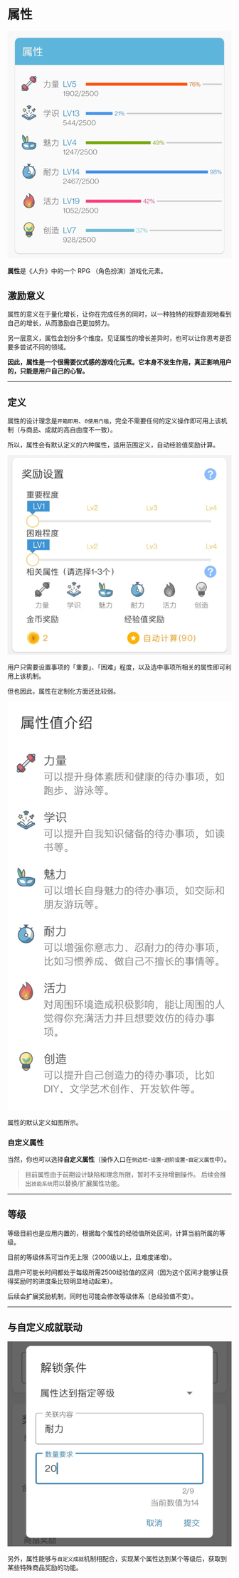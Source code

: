 # 属性

![](_media/attributes/attr_01.jpg)

**属性**是《人升》中的一个 RPG （角色扮演）游戏化元素。

## 激励意义

属性的意义在于量化增长，让你在完成任务的同时，以一种独特的视野直观地看到自己的增长，从而激励自己更加努力。

另一层意义，属性会划分多个维度。见证属性的增长差异时，也可以让你思考是否要多尝试不同的领域。

**因此，属性是一个很需要仪式感的游戏化元素。它本身不发生作用，真正影响用户的，只能是用户自己的心智。**


---

## 定义

属性的设计理念是`开箱即用`、`0使用门槛`，完全不需要任何的定义操作即可用上该机制（与商品、成就的高自由度不一致）。

所以，属性会有默认定义的六种属性，适用范围定义，自动经验值奖励计算。

![](_media/attributes/attr_03.jpg)

用户只需要设置事项的「重要」、「困难」程度，以及选中事项所相关的属性即可利用上该机制。

但也因此，属性在定制化方面还比较弱。

![](_media/attributes/attr_02.jpg)

属性的默认定义如图所示。

### 自定义属性

当然，你也可以选择**自定义属性**（操作入口在`侧边栏`-`设置`-`进阶设置`-`自定义属性`中）。

> 目前属性由于前期设计缺陷和理念所限，暂时不支持增删操作。
> 后续会推出`技能系统`用以替换/扩展属性功能。

---

## 等级

等级目前也是应用内置的，根据每个属性的经验值所处区间，计算当前所属的等级。

目前的等级体系可当作无上限（2000级以上，且难度递增）。

且用户可能长时间都处于每级所需2500经验值的区间（因为这个区间才能够让获得奖励时的进度条比较明显地动起来）。

后续会扩展奖励机制，同时也可能会修改等级体系（总经验值不变）。

---

## 与自定义成就联动

![](_media/attributes/attr_04.jpg)

另外，属性能够与`自定义成就`机制相配合，实现某个属性达到某个等级后，获取到某些特殊商品奖励的功能。